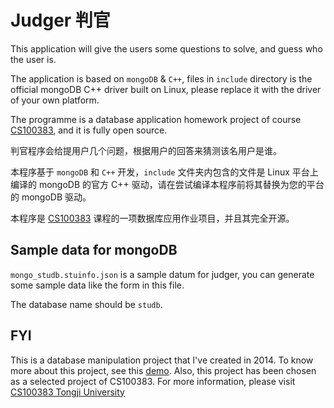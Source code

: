 Judger     判官
===============

This application will give the users some questions to solve, and guess who the user is. 

The application is based on `mongoDB` & `C++`, files in `include` directory is the official mongoDB C++ driver built on Linux, please replace it with the driver of your own platform.

The programme is a database application homework project of course [CS100383](http://cs.tongji.edu.cn/~junqiao/CS100383.php), and it is fully open source.

判官程序会给提用户几个问题，根据用户的回答来猜测该名用户是谁。

本程序基于 `mongoDB` 和 `C++` 开发，`include` 文件夹内包含的文件是 Linux 平台上编译的 mongoDB 的官方 C++ 驱动，请在尝试编译本程序前将其替换为您的平台的 mongoDB 驱动。

本程序是 [CS100383](http://cs.tongji.edu.cn/~junqiao/CS100383.php) 课程的一项数据库应用作业项目，并且其完全开源。


Sample data for mongoDB
-----------------------

`mongo_studb.stuinfo.json` is a sample datum for judger, you can generate some sample data like the form in this file.

The database name should be `studb`.

FYI
----

This is a database manipulation project that I've created in 2014. To know more about this project, see this [demo](http://cs.tongji.edu.cn/~junqiao/miscellaneous/CS100383/2014Fall/Selected_projects/Class01/Proj4/judger_group8.zip). Also, this project has been chosen as a selected project of CS100383. For more information, please visit [CS100383 Tongji University](http://cs.tongji.edu.cn/~junqiao/CS100383.php)
